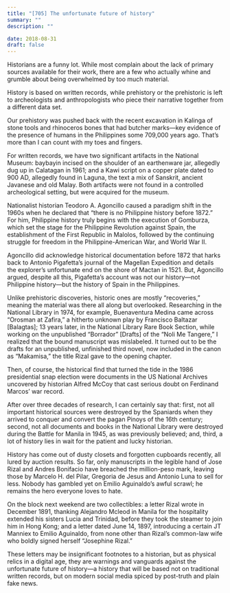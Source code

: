 ```yaml
---
title: "[705] The unfortunate future of history"
summary: ""
description: ""

date: 2018-08-31
draft: false
---
```


Historians are a funny lot. While most complain about the lack of primary sources available for their work, there are a few who actually whine and grumble about being overwhelmed by too much material.

History is based on written records, while prehistory or the prehistoric is left to archeologists and anthropologists who piece their narrative together from a different data set.

Our prehistory was pushed back with the recent excavation in Kalinga of stone tools and rhinoceros bones that had butcher marks—key evidence of the presence of humans in the Philippines some 709,000 years ago. That’s more than I can count with my toes and fingers.

For written records, we have two significant artifacts in the National Museum: baybayin incised on the shoulder of an earthenware jar, allegedly dug up in Calatagan in 1961; and a Kawi script on a copper plate dated to 900 AD, allegedly found in Laguna, the text a mix of Sanskrit, ancient Javanese and old Malay. Both artifacts were not found in a controlled archeological setting, but were acquired for the museum.

Nationalist historian Teodoro A. Agoncillo caused a paradigm shift in the 1960s when he declared that “there is no Philippine history before 1872.” For him, Philippine history truly begins with the execution of Gomburza, which set the stage for the Philippine Revolution against Spain, the establishment of the First Republic in Malolos, followed by the continuing struggle for freedom in the Philippine-American War, and World War II.

Agoncillo did acknowledge historical documentation before 1872 that harks back to Antonio Pigafetta’s journal of the Magellan Expedition and details the explorer’s unfortunate end on the shore of Mactan in 1521. But, Agoncillo argued, despite all this, Pigafetta’s account was not our history—not Philippine history—but the history of Spain in the Philippines.

Unlike prehistoric discoveries, historic ones are mostly “recoveries,” meaning the material was there all along but overlooked. Researching in the National Library in 1974, for example, Buenaventura Medina came across “Orosman at Zafira,” a hitherto unknown play by Francisco Baltazar [Balagtas]; 13 years later, in the National Library Rare Book Section, while working on the unpublished “Borrador” [Drafts] of the “Noli Me Tangere,” I realized that the bound manuscript was mislabeled. It turned out to be the drafts for an unpublished, unfinished third novel, now included in the canon as “Makamisa,” the title Rizal gave to the opening chapter.

Then, of course, the historical find that turned the tide in the 1986 presidential snap election were documents in the US National Archives uncovered by historian Alfred McCoy that cast serious doubt on Ferdinand Marcos’ war record.

After over three decades of research, I can certainly say that: first, not all important historical sources were destroyed by the Spaniards when they arrived to conquer and convert the pagan Pinoys of the 16th century; second, not all documents and books in the National Library were destroyed during the Battle for Manila in 1945, as was previously believed; and, third, a lot of history lies in wait for the patient and lucky historian.

History has come out of dusty closets and forgotten cupboards recently, all lured by auction results. So far, only manuscripts in the legible hand of Jose Rizal and Andres Bonifacio have breached the million-peso mark, leaving those by Marcelo H. del Pilar, Gregoria de Jesus and Antonio Luna to sell for less. Nobody has gambled yet on Emilio Aguinaldo’s awful scrawl; he remains the hero everyone loves to hate.

On the block next weekend are two collectibles: a letter Rizal wrote in December 1891, thanking Alejandro Mcleod in Manila for the hospitality extended his sisters Lucia and Trinidad, before they took the steamer to join him in Hong Kong; and a letter dated June 14, 1897, introducing a certain JT Manniex to Emilio Aguinaldo, from none other than Rizal’s common-law wife who boldly signed herself “Josephine Rizal.”

These letters may be insignificant footnotes to a historian, but as physical relics in a digital age, they are warnings and vanguards against the unfortunate future of history—a history that will be based not on traditional written records, but on modern social media spiced by post-truth and plain fake news.
